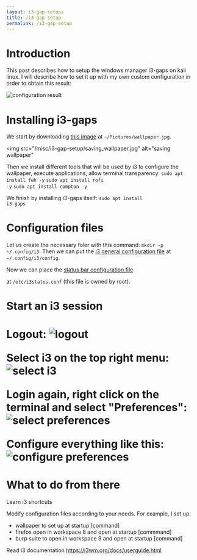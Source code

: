 ```yaml
---
layout: i3-gap-setups
title: /i3-gap-setup
permalink: /i3-gap-setup
---
```


<h1>Introduction</h1>

<p>This post describes how to setup the windows manager i3-gaps on kali linux. I will describe how to set it up with my own custom configuration in order to obtain this result:

<img src="/misc/i3-gap-setup/result.jpg" alt="configuration result"></p>

<h1>Installing i3-gaps</h1>

<p>We start by downloading <a href="https://raw.githubusercontent.com/Plotkine/kali-config/main/wallpaper.jpg" target="_blank" rel="noopener noreferrer">this image</a> at <code>~/Pictures/wallpaper.jpg</code>.

<img src="/misc/i3-gap-setup/saving_wallpaper.jpg" alt="saving wallpaper"</p>

Then we install different tools that will be used by i3 to configure the wallpaper, execute applications, allow terminal transparency:
<code>sudo apt install feh -y</code>
<code>sudo apt install rofi -y</code>
<code>sudo apt install compton -y</code>

We finish by installing i3-gaps itself:
<code>sudo apt install i3-gaps</code></p>

<h1>Configuration files</h1>

<p>Let us create the necessary foler with this command: <code>mkdir -p ~/.config/i3</code>. Then we can put the <a href="https://github.com/Plotkine/kali-config/blob/main/i3_config" target="_blank" rel="noopener noreferrer">i3 general configuration file</a> at <code>~/.config/i3/config</code>.</p>

<p>Now we can place the <a href="https://github.com/Plotkine/kali-config/blob/main/i3_i3status.conf" target="_blank" rel="noopener noreferrer">status bar configuration file</a></p> at <code>/etc/i3status.conf</code> (this file is owned by root).</p>

<h1>Start an i3 session<h1>

<p>Logout:
<img src="/misc/i3-gap-setup/logout.jpg" alt="logout">

Select i3 on the top right menu:
<img src="/misc/i3-gap-setup/select_i3.jpg" alt="select i3">

Login again, right click on the terminal and select "Preferences":
<img src="/misc/i3-gap-setup/preferences.jpg" alt="select preferences">

Configure everything like this:
<img src="/misc/i3-gap-setup/settings.jpg" alt="configure preferences"></p>

<h1>What to do from there</h1>

<p>Learn i3 shortcuts

Modify configuration files according to your needs. For example, I set up:
- wallpaper to set up at startup
[command]
- firefox open in workspace 8 and open at startup
[commmand]
- burp suite to open in workspace 9 and open at startup
[command]

Read i3 documentation https://i3wm.org/docs/userguide.html</p>
